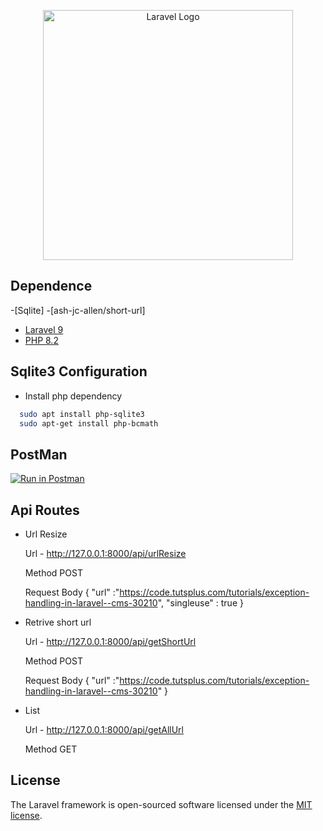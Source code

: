 <p align="center"><a href="https://laravel.com" target="_blank"><img src="https://raw.githubusercontent.com/laravel/art/master/logo-lockup/5%20SVG/2%20CMYK/1%20Full%20Color/laravel-logolockup-cmyk-red.svg" width="400" alt="Laravel Logo"></a></p>

## Dependence 

-[Sqlite]
-[ash-jc-allen/short-url]
- [Laravel 9](https://github.com/laravel/framework)
- [PHP 8.2](https://www.php.net/releases/8.1/en.php)

## Sqlite3  Configuration
- Install php dependency  
```bash 
  sudo apt install php-sqlite3
  sudo apt-get install php-bcmath
  ```
## PostMan
[![Run in Postman](https://run.pstmn.io/button.svg)](https://app.getpostman.com/run-collection/1703458-d05e27f3-db1e-4915-a40a-fdd283b6cadd?action=collection%2Ffork&collection-url=entityId%3D1703458-d05e27f3-db1e-4915-a40a-fdd283b6cadd%26entityType%3Dcollection%26workspaceId%3D493d307c-7d94-48dc-8f0a-e77eb6cd153f)


## Api Routes
- Url Resize 

    Url - http://127.0.0.1:8000/api/urlResize
    
    Method POST
    
    Request Body
    {
        "url" :"https://code.tutsplus.com/tutorials/exception-handling-in-laravel--cms-30210",
        "singleuse" : true
    }

- Retrive short url
    
    Url - http://127.0.0.1:8000/api/getShortUrl
    
    Method POST

    Request Body
    {
        "url" :"https://code.tutsplus.com/tutorials/exception-handling-in-laravel--cms-30210"
    }

- List
   
    Url - http://127.0.0.1:8000/api/getAllUrl
    
    Method GET
## License

The Laravel framework is open-sourced software licensed under the [MIT license](https://opensource.org/licenses/MIT).
